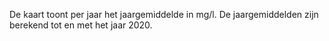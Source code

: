 De kaart toont per jaar het jaargemiddelde in mg/l. De jaargemiddelden zijn berekend tot en met het jaar 2020.
